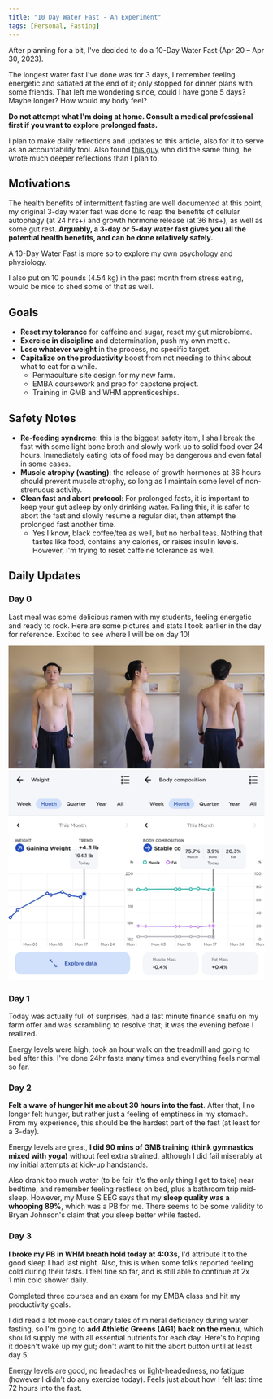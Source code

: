 ```yaml
---
title: "10 Day Water Fast - An Experiment"
tags: [Personal, Fasting]
---
```

After planning for a bit, I've decided to do a 10-Day Water Fast (Apr 20 – Apr 30, 2023).

The longest water fast I've done was for 3 days, I remember feeling energetic and satiated at the end of it; only stopped for dinner plans with some friends. That left me wondering since, could I have gone 5 days? Maybe longer? How would my body feel?


**Do not attempt what I'm doing at home. Consult a medical professional first if you want to explore prolonged fasts.**

I plan to make daily reflections and updates to this article, also for it to serve as an accountability tool. Also found [this guy](https://calathleticus.com/10-day-water-fast/) who did the same thing, he wrote much deeper reflections than I plan to.

## Motivations

The health benefits of intermittent fasting are well documented at this point, my original 3-day water fast was done to reap the benefits of cellular autophagy (at 24 hrs+) and growth hormone release (at 36 hrs+), as well as some gut rest. **Arguably, a 3-day or 5-day water fast gives you all the potential health benefits, and can be done relatively safely.**

A 10-Day Water Fast is more so to explore my own psychology and physiology.

I also put on 10 pounds (4.54 kg) in the past month from stress eating, would be nice to shed some of that as well.

## Goals

* **Reset my tolerance** for caffeine and sugar, reset my gut microbiome.
* **Exercise in discipline** and determination, push my own mettle.
* **Lose whatever weight** in the process, no specific target.
* **Capitalize on the productivity** boost from not needing to think about what to eat for a while.
	* Permaculture site design for my new farm.
	* EMBA coursework and prep for capstone project.
	* Training in GMB and WHM apprenticeships.

## Safety Notes

* **Re-feeding syndrome**: this is the biggest safety item, I shall break the fast with some light bone broth and slowly work up to solid food over 24 hours. Immediately eating lots of food may be dangerous and even fatal in some cases.
* **Muscle atrophy (wasting)**: the release of growth hormones at 36 hours should prevent muscle atrophy, so long as I maintain some level of non-strenuous activity.
* **Clean fast and abort protocol**: For prolonged fasts, it is important to keep your gut asleep by only drinking water. Failing this, it is safer to abort the fast and slowly resume a regular diet, then attempt the prolonged fast another time.
	* Yes I know, black coffee/tea as well, but no herbal teas. Nothing that tastes like food, contains any calories, or raises insulin levels. However, I'm trying to reset caffeine tolerance as well.

## Daily Updates

### Day 0

Last meal was some delicious ramen with my students, feeling energetic and ready to rock.
Here are some pictures and stats I took earlier in the day for reference. Excited to see where I will be on day 10!

![day0](images/Day0.jpg)
![day0_weight](images/Day0_withings.jpg)

### Day 1

Today was actually full of surprises, had a last minute finance snafu on my farm offer and was scrambling to resolve that; it was the evening before I realized.

Energy levels were high, took an hour walk on the treadmill and going to bed after this. I've done 24hr fasts many times and everything feels normal so far.

### Day 2

**Felt a wave of hunger hit me about 30 hours into the fast**. After that, I no longer felt hunger, but rather just a feeling of emptiness in my stomach. From my experience, this should be the hardest part of the fast (at least for a 3-day).

Energy levels are great, **I did 90 mins of GMB training (think gymnastics mixed with yoga)** without feel extra strained, although I did fail miserably at my initial attempts at kick-up handstands.

Also drank too much water (to be fair it's the only thing I get to take) near bedtime, and remember feeling restless on bed, plus a bathroom trip mid-sleep. However, my Muse S EEG says that my **sleep quality was a whooping 89%**, which was a PB for me. There seems to be some validity to Bryan Johnson's claim that you sleep better while fasted.

### Day 3

**I broke my PB in WHM breath hold today at 4:03s**, I'd attribute it to the good sleep I had last night. Also, this is when some folks reported feeling cold during their fasts. I feel fine so far, and is still able to continue at 2x 1 min cold shower daily.

Completed three courses and an exam for my EMBA class and hit my productivity goals.

I did read a lot more cautionary tales of mineral deficiency during water fasting, so I'm going to **add Athletic Greens (AG1) back on the menu**, which should supply me with all essential nutrients for each day. Here's to hoping it doesn't wake up my gut; don't want to hit the abort button until at least day 5.

Energy levels are good, no headaches or light-headedness, no fatigue (however I didn't do any exercise today). Feels just about how I felt last time 72 hours into the fast.



